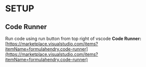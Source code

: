 # SETUP

## Code Runner
Run code using run button from top right of vscode
**Code Runner:** [https://marketplace.visualstudio.com/items?itemName=formulahendry.code-runner](https://marketplace.visualstudio.com/items?itemName=formulahendry.code-runner)
